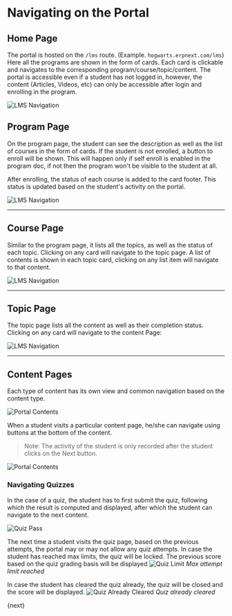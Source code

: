 # Navigating on the Portal

## Home Page

The portal is hosted on the `/lms` route. (Example. `hogwarts.erpnext.com/lms`) Here all the programs are shown in the form of cards. Each card is clickable and navigates to the corresponding program/course/topic/content. The portal is accessible even if a student has not logged in, however, the content (Articles, Videos, etc) can only be accessible after login and enrolling in the program.

![LMS Navigation](/docs/v12/assets/img/education/education-lmms-3.png)

## Program Page
On the program page, the student can see the description as well as the list of courses in the form of cards. If the student is not enrolled, a button to enroll will be shown. This will happen only if self enroll is enabled in the program doc, if not then the program won't be visible to the student at all.

After enrolling, the status of each course is added to the card footer. This status is updated based on the student's activity on the portal.

![LMS Navigation](/docs/v12/assets/img/education/education-navigation-1.png)

---

## Course Page
Similar to the program page, it lists all the topics, as well as the status of each topic. Clicking on any card will navigate to the topic page. A list of contents is shown in each topic card, clicking on any list item will navigate to that content.

![LMS Navigation](/docs/v12/assets/img/education/education-lms-4.png)

---

## Topic Page
The topic page lists all the content as well as their completion status. Clicking on any card will navigate to the content Page:

![LMS Navigation](/docs/v12/assets/img/education/education-lms-13.png)

---

## Content Pages

Each type of content has its own view and common navigation based on the content type.

<img alt="Portal Contents" src="{{docs_base_url}}/v12/assets/img/education/lms/content.png">

When a student visits a particular content page, he/she can navigate using buttons at the bottom of the content.

> Note: The activity of the student is only recorded after the student clicks on the Next button.

<img class="screenshot" alt="Portal Contents" src="{{docs_base_url}}/v12/assets/img/education/lms/content-navigation.png">

### Navigating Quizzes

In the case of a quiz, the student has to first submit the quiz, following which the result is computed and displayed, after which the student can navigate to the next content.

<img class="screenshot" alt="Quiz Pass" src="{{docs_base_url}}/v12/assets/img/education/lms/quiz-pass.png">

The next time a student visits the quiz page, based on the previous attempts, the portal may or may not allow any quiz attempts.
In case the student has reached max limits, the quiz will be locked. The previous score based on the quiz grading basis will be displayed
<img class="screenshot" alt="Quiz Limit" src="{{docs_base_url}}/v12/assets/img/education/lms/quiz-fail-no-attempt.png">
*Max attempt limit reached*

In case the student has cleared the quiz already, the quiz will be closed and the score will be displayed.
<img class="screenshot" alt="Quiz Already Cleared" src="{{docs_base_url}}/v12/assets/img/education/lms/quiz-pass-cleared.png">
*Quiz already cleared*

{next}
